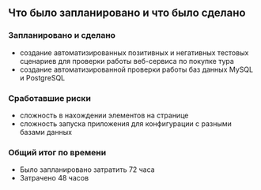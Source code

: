 ## Что было запланировано и что было сделано
### Запланировано и сделано
* создание автоматизированных позитивных и негативных тестовых сценариев для проверки работы веб-сервиса по покупке тура
* создание автоматизированной проверки работы баз данных MySQL и PostgreSQL
### Сработавшие риски
* сложность в нахождении элементов на странице
* сложность запуска приложения для конфигурации с разными базами данных

### Общий итог по времени
* Было запланировано затратить 72 часа
* Затрачено 48 часов
